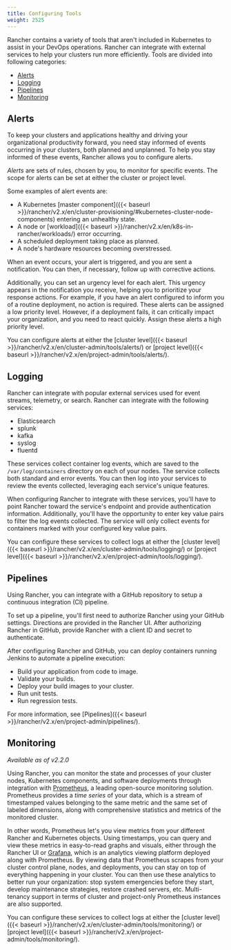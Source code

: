 ```yaml
---
title: Configuring Tools
weight: 2525
---
```


Rancher contains a variety of tools that aren't included in Kubernetes to assist in your DevOps operations. Rancher can integrate with external services to help your clusters run more efficiently. Tools are divided into following categories:

<!-- TOC -->

- [Alerts](#alerts)
- [Logging](#logging)
- [Pipelines](#pipelines)
- [Monitoring](#monitoring)

<!-- /TOC -->

## Alerts

To keep your clusters and applications healthy and driving your organizational productivity forward, you need stay informed of events occurring in your clusters, both planned and unplanned. To help you stay informed of these events, Rancher allows you to configure alerts.

_Alerts_ are sets of rules, chosen by you, to monitor for specific events. The scope for alerts can be set at either the cluster or project level.

Some examples of alert events are:

- A Kubernetes [master component]({{< baseurl >}}/rancher/v2.x/en/cluster-provisioning/#kubernetes-cluster-node-components) entering an unhealthy state.
- A node or [workload]({{< baseurl >}}/rancher/v2.x/en/k8s-in-rancher/workloads/) error occurring.
- A scheduled deployment taking place as planned.
- A node's hardware resources becoming overstressed.

When an event occurs, your alert is triggered, and you are sent a notification. You can then, if necessary, follow up with corrective actions.

Additionally, you can set an urgency level for each alert. This urgency appears in the notification you receive, helping you to prioritize your response actions. For example, if you have an alert configured to inform you of a routine deployment, no action is required. These alerts can be assigned a low priority level. However, if a deployment fails, it can critically impact your organization, and you need to react quickly. Assign these alerts a high priority level.

You can configure alerts at either the [cluster level]({{< baseurl >}}/rancher/v2.x/en/cluster-admin/tools/alerts/) or [project level]({{< baseurl >}}/rancher/v2.x/en/project-admin/tools/alerts/).

## Logging

Rancher can integrate with popular external services used for event streams, telemetry, or search. Rancher can integrate with the following services:

- Elasticsearch
- splunk
- kafka
- syslog
- fluentd

These services collect container log events, which are saved to the `/var/log/containers` directory on each of your nodes. The service collects both standard and error events. You can then log into your services to review the events collected, leveraging each service's unique features.

When configuring Rancher to integrate with these services, you'll have to point Rancher toward the service's endpoint and provide authentication information. Additionally, you'll have the opportunity to enter key value pairs to filter the log events collected. The service will only collect events for containers marked with your configured key value pairs.

You can configure these services to collect logs at either the [cluster level]({{< baseurl >}}/rancher/v2.x/en/cluster-admin/tools/logging/) or [project level]({{< baseurl >}}/rancher/v2.x/en/project-admin/tools/logging/).

## Pipelines

Using Rancher, you can integrate with a GitHub repository to setup a continuous integration (CI) pipeline.

To set up a pipeline, you'll first need to authorize Rancher using your GitHub settings. Directions are provided in the Rancher UI. After authorizing Rancher in GitHub, provide Rancher with a client ID and secret to authenticate.

After configuring Rancher and GitHub, you can deploy containers running Jenkins to automate a pipeline execution:

- Build your application from code to image.
- Validate your builds.
- Deploy your build images to your cluster.
- Run unit tests.  
- Run regression tests.

For more information, see [Pipelines]({{< baseurl >}}/rancher/v2.x/en/project-admin/pipelines/).

## Monitoring

_Available as of v2.2.0_

Using Rancher, you can monitor the state and processes of your cluster nodes, Kubernetes components, and software deployments through integration with [Prometheus](https://prometheus.io/), a leading open-source monitoring solution. Prometheus provides a _time series_ of your data, which is a stream of timestamped values belonging to the same metric and the same set of labeled dimensions, along with comprehensive statistics and metrics of the monitored cluster.

In other words, Prometheus let's you view metrics from your different Rancher and Kubernetes objects. Using timestamps, you can query and view these metrics in easy-to-read graphs and visuals, either through the Rancher UI or [Grafana](https://grafana.com/), which is an analytics viewing platform deployed along with Prometheus. By viewing data that Prometheus scrapes from your cluster control plane, nodes, and deployments, you can stay on top of everything happening in your cluster. You can then use these analytics to better run your organization: stop system emergencies before they start, develop maintenance strategies, restore crashed servers, etc.  Multi-tenancy support in terms of cluster and project-only Prometheus instances are also supported.

You can configure these services to collect logs at either the [cluster level]({{< baseurl >}}/rancher/v2.x/en/cluster-admin/tools/monitoring/) or [project level]({{< baseurl >}}/rancher/v2.x/en/project-admin/tools/monitoring/).
